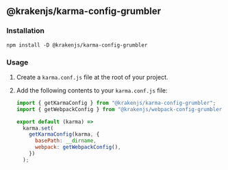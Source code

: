 ## @krakenjs/karma-config-grumbler

### Installation

```
npm install -D @krakenjs/karma-config-grumbler
```

### Usage

1. Create a `karma.conf.js` file at the root of your project.
2. Add the following contents to your `karma.conf.js` file:

   ```js
   import { getKarmaConfig } from "@krakenjs/karma-config-grumbler";
   import { getWebpackConfig } from "@krakenjs/webpack-config-grumbler";

   export default (karma) =>
     karma.set(
       getKarmaConfig(karma, {
         basePath: __dirname,
         webpack: getWebpackConfig(),
       })
     );
   ```
